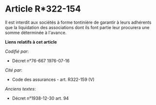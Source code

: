 # Article R*322-154

Il est interdit aux sociétés à forme tontinière de garantir à leurs adhérents que la liquidation des associations dont ils
font partie leur procurera une somme déterminée à l'avance.

**Liens relatifs à cet article**

_Codifié par_:

  - Décret n°76-667 1976-07-16

_Cité par_:

  - Code des assurances - art. R322-159 (V)

_Anciens textes_:

  - Décret n°1938-12-30 art. 94
